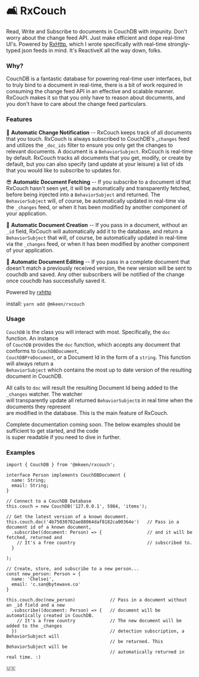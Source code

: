 # 🛋 RxCouch
Read, Write and Subscribe to documents in CouchDB with impunity. Don't worry about the change feed API. Just make efficient and dope real-time UI's. Powered by [RxHttp](https://github.com/mkeen/rxhttp), which I wrote specifically with real-time strongly-typed json feeds in mind. It's ReactiveX all the way down, folks.  
  
### Why?
CouchDB is a fantastic database for powering real-time user interfaces, but to truly bind to a document in real-time, there is a bit of work required in consuming the change feed API in an effective and scalable manner. RxCouch makes it so that you only have to reason about documents, and you don't have to care about the change feed particulars.

### Features

📡 **Automatic Change Notification** -- RxCouch keeps track of all documents that you touch. RxCouch is always subscribed to CouchDB's _`changes` feed and utilizes the `_doc_ids` filter to ensure you only get the changes to relevant documents. A document is a `BehaviorSubject`. RxCouch is real-time by default. RxCouch tracks all documents that you get, modify, or create by default, but you can also specify (and update at your leisure) a list of ids that you would like to subscribe to updates for.
   
😎 **Automatic Document Fetching** -- If you subscribe to a document id that RxCouch hasn't seen yet, it will be automatically and transparently fetched, before being injected into a `BehaviorSubject` and returned. The `BehaviorSubject` will, of course, be automatically updated in real-time via the `_changes` feed, or when it has been modified by another component of your application.  
   
💾 **Automatic Document Creation** -- If you pass in a document, without an `_id` field, RxCouch will automatically add it to the database, and return a `BehaviorSubject` that will, of course, be automatically updated in real-time via the `_changes` feed, or when it has been modified by another component of your application.  
   
📝 **Automatic Document Editing** -- If you pass in a complete document that doesn't match a previously received version, the new version will be sent to couchdb and saved. Any other subscribers will be notified of the change once couchdb has successfully saved it.
  
Powered by [rxhttp](https://www.npmjs.com/package/@mkeen/rxhttp)  

install: `yarn add @mkeen/rxcouch`

### Usage
`CouchDB` is the class you will interact with most. Specifically, the `doc` function. An instance  
of `CouchDB` provides the `doc` function, which accepts any document that conforms to `CouchDBDocument`,  
`CouchDBPreDocument`, or a Document Id in the form of a `string`. This function will always return a  
`BehaviorSubject` which contains the most up to date version of the resulting document in CouchDB.  
  
All calls to `doc` will result the resulting Document Id being added to the `_changes` watcher. The watcher  
will transparently update all returned `BehaviorSubject`s in real time when the documents they represent  
are modified in the database. This is the main feature of RxCouch.

Complete documentation coming soon. The below examples should be sufficient to get started, and the code  
is super readable if you need to dive in further.

### Examples

```
import { CouchDB } from '@mkeen/rxcouch';

interface Person implements CouchDBDocument {
  name: String;
  email: String;
}

// Connect to a CouchDB Database
this.couch = new CouchDB('127.0.0.1', 5984, 'items');

// Get the latest version of a known document.
this.couch.doc('4b75030702ae88064daf8182ca00364e')   // Pass in a document id of a known document,
  .subscribe((document: Person) => {                 // and it will be fetched, returned and
    // It's a free country                           // subscribed to.
  }

);

// Create, store, and subscribe to a new person...
const new_person: Person = {
  name: 'Chelsei',
  email: 'c.san@bytewave.co'
}

this.couch.doc(new_person)             // Pass in a document without an _id field and a new
  .subscribe((document: Person) => {   // document will be automatically created in CouchDB.
    // It's a free country             // The new document will be added to the _changes
  })                                   // detection subscription, a BehaviorSubject will
                                       // be returned. This BehaviorSubject will be
                                       // automatically returned in real time. :)
```                                       
  
  
  
🇺🇸
